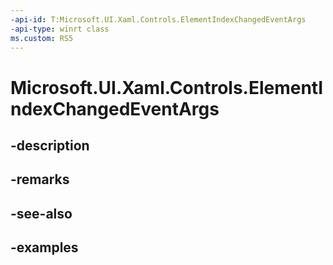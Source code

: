 ```yaml
---
-api-id: T:Microsoft.UI.Xaml.Controls.ElementIndexChangedEventArgs
-api-type: winrt class
ms.custom: RS5
---
```


<!-- Class syntax.
public class ElementIndexChangedEventArgs 
-->

# Microsoft.UI.Xaml.Controls.ElementIndexChangedEventArgs

## -description

## -remarks

## -see-also

## -examples

